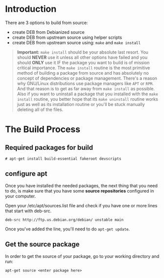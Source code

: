 # Introduction
There are 3 options to build from source:
- create DEB from Debianized source
- create DEB from upstream source using helper scripts
- create DEB from upstream source using: `make` and `make install`

> **Important:** `make install` should be your absolute last resort. You should **NEVER** use it unless all other options have failed and you should **ONLY** use it IF the package you want to build is of mission critical importance. The `make install` routine is the most primitive method of building a package from source and has absolutely no concept of dependencies or package management. There's a reason why GNU/Linux distributions use package managers like `APT` or `RPM`. And that reason is to get as far away from `make install` as possible. Also if you want to uninstall a package that you installed with the `make install` routine, you better hope that its `make uninstall` routine works just as well as its installation routine or you'll be stuck manually deleting all of the files.

# The Build Process
## Required packages for build
```
# apt-get install build-essential fakeroot devscripts
```

## configure apt
Once you have installed the needed packages, the next thing that you need to do, is make sure that you have some **source repositories** configured in your computer.

Open your /etc/apt/sources.list file and check if you have one or more lines that start with deb-src.

```
deb-src http://ftp.us.debian.org/debian/ unstable main
```

Once you've added the line, you'll need to do `apt-get update`.

## Get the source package
In order to get the source of your package, go to your working directory and run:
```
apt-get source <enter package here>
```
